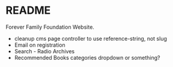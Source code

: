 # README

Forever Family Foundation Website.

- cleanup cms page controller to use reference-string, not slug
- Email on registration
- Search - Radio Archives
- Recommended Books categories dropdown or something?
